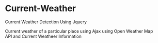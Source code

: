# Current-Weather
Current Weather Detection Using Jquery

Current weather of a particular place using Ajax using Open Weather Map API and Current Weatheer Information

